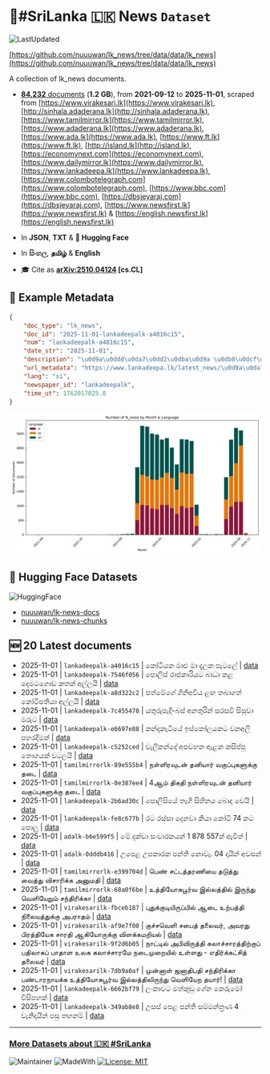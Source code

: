 # 📄#SriLanka 🇱🇰 News `Dataset`

![LastUpdated](https://img.shields.io/badge/last_updated-2025--11--02_01:47:48-green)

[https://github.com/nuuuwan/lk_news/tree/data/data/lk_news](https://github.com/nuuuwan/lk_news/tree/data/data/lk_news)

A collection of lk_news documents.

- [**84,232** documents](https://github.com/nuuuwan/lk_news/tree/data/data/lk_news) (**1.2 GB**), from **2021-09-12** to **2025-11-01**, scraped from [https://www.virakesari.lk](https://www.virakesari.lk), [http://sinhala.adaderana.lk](http://sinhala.adaderana.lk), [https://www.tamilmirror.lk](https://www.tamilmirror.lk), [https://www.adaderana.lk](https://www.adaderana.lk), [https://www.ada.lk](https://www.ada.lk), [https://www.ft.lk](https://www.ft.lk), [http://island.lk](http://island.lk), [https://economynext.com](https://economynext.com), [https://www.dailymirror.lk](https://www.dailymirror.lk), [https://www.lankadeepa.lk](https://www.lankadeepa.lk), [https://www.colombotelegraph.com](https://www.colombotelegraph.com), [https://www.bbc.com](https://www.bbc.com), [https://dbsjeyaraj.com](https://dbsjeyaraj.com), [https://www.newsfirst.lk](https://www.newsfirst.lk) & [https://english.newsfirst.lk](https://english.newsfirst.lk)

- In **JSON**, **TXT** & **🤗 Hugging Face**

- In **සිංහල**, **தமிழ்** & **English**

- 🎓 Cite as **[arXiv:2510.04124](https://arxiv.org/abs/2510.04124) [cs.CL]**

## 📝 Example Metadata

```json
{
    "doc_type": "lk_news",
    "doc_id": "2025-11-01-lankadeepalk-a4016c15",
    "num": "lankadeepalk-a4016c15",
    "date_str": "2025-11-01",
    "description": "\u0d9a\u0ddd\u0da7\u0dd2\u0dba\u0d9a \u0db8\u0dcf\u0dc5\u0dd4 \u0db8\u0dcf \u0daf\u0dd0\u0dbd\u0d9a \u0db4\u0dd0\u0da7\u0dbd\u0dda",
    "url_metadata": "https://www.lankadeepa.lk/latest_news/\u0d9a\u0da7\u0dba\u0d9a-\u0db8\u0dc5-\u0db8-\u0daf\u0dbd\u0d9a-\u0db4\u0da7\u0dbd/1-682498",
    "lang": "si",
    "newspaper_id": "lankadeepalk",
    "time_ut": 1762017025.0
}
```

![Chart](https://raw.githubusercontent.com/nuuuwan/lk_news/refs/heads/data/data/lk_news/docs_by_month_and_lang.png)

## 🤗 Hugging Face Datasets

![HuggingFace](https://img.shields.io/badge/-HuggingFace-FDEE21?style=for-the-badge&logo=HuggingFace)

- [nuuuwan/lk-news-docs](https://huggingface.co/datasets/nuuuwan/lk-news-docs)
- [nuuuwan/lk-news-chunks](https://huggingface.co/datasets/nuuuwan/lk-news-chunks)

## 🆕 20 Latest documents

- 2025-11-01 | `lankadeepalk-a4016c15` | කෝටියක මාළු මා දැලක පැටලේ | [data](https://github.com/nuuuwan/lk_news/tree/data/data/lk_news/2020s/2025/2025-11-01-lankadeepalk-a4016c15)
- 2025-11-01 | `lankadeepalk-7546f056` | පොලිස් රාජකාරියට බාධා කළ දෙමටගොඩ කතක් අල්ලයි | [data](https://github.com/nuuuwan/lk_news/tree/data/data/lk_news/2020s/2025/2025-11-01-lankadeepalk-7546f056)
- 2025-11-01 | `lankadeepalk-a8d322c2` | පත්මේගේ ගිනිඅවිය ළඟ තබාගත් කෝටිපතියා අල්ලයි | [data](https://github.com/nuuuwan/lk_news/tree/data/data/lk_news/2020s/2025/2025-11-01-lankadeepalk-a8d322c2)
- 2025-11-01 | `lankadeepalk-7c455478` | යතුරුපැදි-බස් අනතුරින් සරසවි සිසුවා මරුට | [data](https://github.com/nuuuwan/lk_news/tree/data/data/lk_news/2020s/2025/2025-11-01-lankadeepalk-7c455478)
- 2025-11-01 | `lankadeepalk-e6697e88` | කන්දකැටියේ ඉස්කෝලයකට වනඅලි පහරදීමක් | [data](https://github.com/nuuuwan/lk_news/tree/data/data/lk_news/2020s/2025/2025-11-01-lankadeepalk-e6697e88)
- 2025-11-01 | `lankadeepalk-c5252ced` | වැලිකන්දේ අපවහන ඇළක කසිප්පු තොගයක් වටලයි | [data](https://github.com/nuuuwan/lk_news/tree/data/data/lk_news/2020s/2025/2025-11-01-lankadeepalk-c5252ced)
- 2025-11-01 | `tamilmirrorlk-89e555b4` | நள்ளிரவுடன் தனியார் வகுப்புகளுக்கு தடை | [data](https://github.com/nuuuwan/lk_news/tree/data/data/lk_news/2020s/2025/2025-11-01-tamilmirrorlk-89e555b4)
- 2025-11-01 | `tamilmirrorlk-0e387ee4` | 4ஆம் திகதி நள்ளிரவுடன் தனியார் வகுப்புகளுக்கு தடை | [data](https://github.com/nuuuwan/lk_news/tree/data/data/lk_news/2020s/2025/2025-11-01-tamilmirrorlk-0e387ee4)
- 2025-11-01 | `lankadeepalk-2b6ad30c` | පොලිසියේ තෑගි සිහිනය බොද වෙයි | [data](https://github.com/nuuuwan/lk_news/tree/data/data/lk_news/2020s/2025/2025-11-01-lankadeepalk-2b6ad30c)
- 2025-11-01 | `lankadeepalk-fe8c677b` | රට රස්සා දෙනවා කියා කෝටි 74 කට පොලු | [data](https://github.com/nuuuwan/lk_news/tree/data/data/lk_news/2020s/2025/2025-11-01-lankadeepalk-fe8c677b)
- 2025-11-01 | `adalk-b6e599f5` | මේ දක්වා සංචාරකයන් 1 878 557ක් ඇවිත් | [data](https://github.com/nuuuwan/lk_news/tree/data/data/lk_news/2020s/2025/2025-11-01-adalk-b6e599f5)
- 2025-11-01 | `adalk-0dddb416` | උපෙළ උපකාරක පන්ති නොවැ. 04 දායින් අවසන් | [data](https://github.com/nuuuwan/lk_news/tree/data/data/lk_news/2020s/2025/2025-11-01-adalk-0dddb416)
- 2025-11-01 | `tamilmirrorlk-e399704d` | பெண் சட்டத்தரணியை தடுத்து வைத்து விசாரிக்க அனுமதி | [data](https://github.com/nuuuwan/lk_news/tree/data/data/lk_news/2020s/2025/2025-11-01-tamilmirrorlk-e399704d)
- 2025-11-01 | `tamilmirrorlk-68a0f6be` | உத்தியோகபூர்வ இல்லத்தில் இருந்து வெளியேறும் சந்திரிக்கா | [data](https://github.com/nuuuwan/lk_news/tree/data/data/lk_news/2020s/2025/2025-11-01-tamilmirrorlk-68a0f6be)
- 2025-11-01 | `virakesarilk-fbceb187` | புதுக்குடியிருப்பில்  ஆடை உற்பத்தி நிலையத்துக்கு  அபராதம் | [data](https://github.com/nuuuwan/lk_news/tree/data/data/lk_news/2020s/2025/2025-11-01-virakesarilk-fbceb187)
- 2025-11-01 | `virakesarilk-af9e7f00` | குச்சவெளி சபைத் தலைவர், அவரது பிரத்தியேக சாரதி ஆகியோருக்கு விளக்கமறியல் | [data](https://github.com/nuuuwan/lk_news/tree/data/data/lk_news/2020s/2025/2025-11-01-virakesarilk-af9e7f00)
- 2025-11-01 | `virakesarilk-9f2d6b05` | நாட்டில் அபிவிருத்தி கலாச்சாரத்திற்குப் பதிலாகப் பாதாள உலக கலாச்சாரமே நடைமுறையில் உள்ளது - எதிர்க்கட்சித் தலைவர் | [data](https://github.com/nuuuwan/lk_news/tree/data/data/lk_news/2020s/2025/2025-11-01-virakesarilk-9f2d6b05)
- 2025-11-01 | `virakesarilk-7db9a0af` | முன்னாள் ஜனாதிபதி சந்திரிக்கா பண்டாரநாயக்க உத்தியோகபூர்வ இல்லத்திலிருந்து வெளியேற தயார்! | [data](https://github.com/nuuuwan/lk_news/tree/data/data/lk_news/2020s/2025/2025-11-01-virakesarilk-7db9a0af)
- 2025-11-01 | `lankadeepalk-6662bf79` | ලංකාවට මත්කුඩු ගේන කෙරුමෝ විසිපහක් | [data](https://github.com/nuuuwan/lk_news/tree/data/data/lk_news/2020s/2025/2025-11-01-lankadeepalk-6662bf79)
- 2025-11-01 | `lankadeepalk-349ab8e8` | උසස් පෙළ පන්ති සම්මන්ත්‍රණ 4 වැනිදායින්  පසු  තහනම් | [data](https://github.com/nuuuwan/lk_news/tree/data/data/lk_news/2020s/2025/2025-11-01-lankadeepalk-349ab8e8)

---

### [More Datasets about 🇱🇰 #SriLanka](https://github.com/nuuuwan/lk_datasets)

![Maintainer](https://img.shields.io/badge/maintainer-nuuuwan-red)
![MadeWith](https://img.shields.io/badge/made_with-python-blue)
[![License: MIT](https://img.shields.io/badge/License-MIT-yellow.svg)](https://opensource.org/licenses/MIT)

